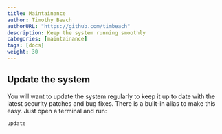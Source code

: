 ```yaml
---
title: Maintainance
author: Timothy Beach
authorURL: "https://github.com/timbeach"
description: Keep the system running smoothly
categories: [maintainance]
tags: [docs]
weight: 30
---
```


## Update the system

You will want to update the system regularly to keep it up to date with the latest security patches and bug fixes. 
There is a built-in alias to make this easy. Just open a terminal and run:

``` shell
update
```

